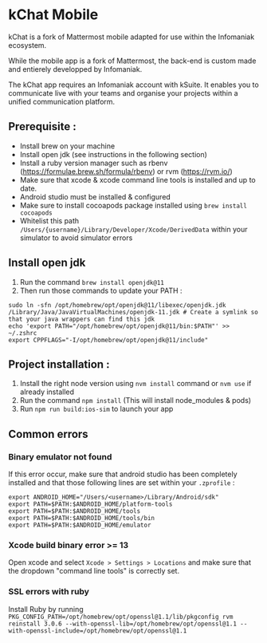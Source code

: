 # kChat Mobile

kChat is a fork of Mattermost mobile adapted for use within the Infomaniak ecosystem.

While the mobile app is a fork of Mattermost, the back-end is custom made and entierely developped by Infomaniak.

The kChat app requires an Infomaniak account with kSuite. It enables you to communicate live with your teams and organise your projects within a unified communication platform.

## Prerequisite :

- Install brew on your machine
- Install open jdk (see instructions in the following section)
- Install a ruby version manager such as rbenv (https://formulae.brew.sh/formula/rbenv) or rvm (https://rvm.io/)
- Make sure that xcode & xcode command line tools is installed and up to date.
- Android studio must be installed & configured
- Make sure to install cocoapods package installed using `brew install cocoapods`
- Whitelist this path `/Users/{username}/Library/Developer/Xcode/DerivedData` within your simulator to avoid simulator errors

## Install open jdk

1. Run the command `brew install openjdk@11`
2. Then run those commands to update your PATH :

```
sudo ln -sfn /opt/homebrew/opt/openjdk@11/libexec/openjdk.jdk /Library/Java/JavaVirtualMachines/openjdk-11.jdk # Create a symlink so that your java wrappers can find this jdk
echo 'export PATH="/opt/homebrew/opt/openjdk@11/bin:$PATH"' >> ~/.zshrc
export CPPFLAGS="-I/opt/homebrew/opt/openjdk@11/include"
```

## Project installation :

1. Install the right node version using `nvm install` command or `nvm use` if already installed
2. Run the command `npm install` (This will install node_modules & pods)
3. Run `npm run build:ios-sim` to launch your app

## Common errors

### Binary emulator not found

If this error occur, make sure that android studio has been completely installed and that those following lines are set within your `.zprofile` :

```
export ANDROID_HOME="/Users/<username>/Library/Android/sdk"
export PATH=$PATH:$ANDROID_HOME/platform-tools
export PATH=$PATH:$ANDROID_HOME/tools
export PATH=$PATH:$ANDROID_HOME/tools/bin
export PATH=$PATH:$ANDROID_HOME/emulator
```

### Xcode build binary error >= 13

Open xcode and select `Xcode > Settings > Locations` and make sure that the dropdown "command line tools" is correctly set.

### SSL errors with ruby

Install Ruby by running `PKG_CONFIG_PATH=/opt/homebrew/opt/openssl@1.1/lib/pkgconfig rvm reinstall 3.0.6 --with-openssl-lib=/opt/homebrew/opt/openssl@1.1 --with-openssl-include=/opt/homebrew/opt/openssl@1.1`
